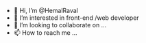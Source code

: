 - 👋 Hi, I’m @HemalRaval
- 👀 I’m interested in front-end /web developer
- 💞️ I’m looking to collaborate on ...
- 📫 How to reach me ...

<!---
@HemalRaval/HemalRaval is a ✨ special ✨ repository because its `README.md` (this file) appears on your GitHub profile.
You can click the Preview link to take a look at your changes.
--->

